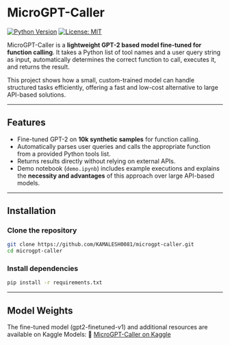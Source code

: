 # MicroGPT-Caller

[![Python Version](https://img.shields.io/badge/python-3.11-blue)](https://www.python.org/)
[![License: MIT](https://img.shields.io/badge/License-MIT-yellow.svg)](https://opensource.org/licenses/MIT)

MicroGPT-Caller is a **lightweight GPT-2 based model fine-tuned for function calling**. It takes a Python list of tool names and a user query string as input, automatically determines the correct function to call, executes it, and returns the result.  

This project shows how a small, custom-trained model can handle structured tasks efficiently, offering a fast and low-cost alternative to large API-based solutions.

---

## Features
- Fine-tuned GPT-2 on **10k synthetic samples** for function calling.  
- Automatically parses user queries and calls the appropriate function from a provided Python tools list.  
- Returns results directly without relying on external APIs.  
- Demo notebook (`demo.ipynb`) includes example executions and explains the **necessity and advantages** of this approach over large API-based models.  

---

## Installation

### Clone the repository
```bash
git clone https://github.com/KAMALESH0081/microgpt-caller.git
cd microgpt-caller
```
### Install dependencies
```bash
pip install -r requirements.txt
```
---

## Model Weights

The fine-tuned model (gpt2-finetuned-v1) and additional resources are available on Kaggle Models:
🔗 [MicroGPT-Caller on Kaggle](https://www.kaggle.com/models/kamal2026/microgpt-caller)

